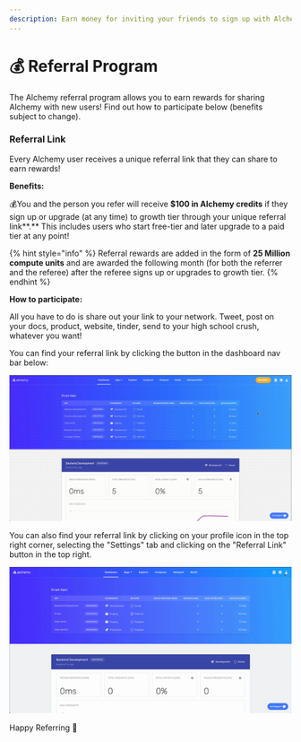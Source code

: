 ```yaml
---
description: Earn money for inviting your friends to sign up with Alchemy!
---
```


# 💰 Referral Program

The Alchemy referral program allows you to earn rewards for sharing Alchemy with new users! Find out how to participate below \(benefits subject to change\). 

### Referral Link

Every Alchemy user receives a unique referral link that they can share to earn rewards!

**Benefits:**

💰You and the person you refer will receive **$100 in Alchemy credits** if they sign up or upgrade \(at any time\) to growth tier through your unique referral link**.** This includes users who start free-tier and later upgrade to a paid tier at any point!

{% hint style="info" %}
Referral rewards are added in the form of **25 Million compute units** and are awarded the following month \(for both the referrer and the referee\) after the referee signs up or upgrades to growth tier. 
{% endhint %}

**How to participate:**

All you have to do is share out your link to your network. Tweet, post on your docs, product, website, tinder, send to your high school crush, whatever you want!

You can find your referral link by clicking the button in the dashboard nav bar below: 

![](../.gitbook/assets/referral-1-.gif)

You can also find your referral link by clicking on your profile icon in the top right corner, selecting the "Settings" tab and clicking on the "Referral Link" button in the top right.

![](../.gitbook/assets/referral-gif.gif)



Happy Referring 🎉

